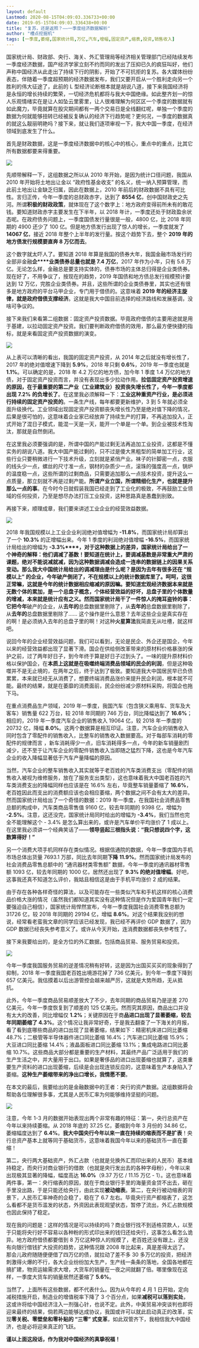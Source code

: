 ```yaml
---
layout: default
Lastmod: 2020-08-15T04:09:03.336733+00:00
date: 2019-05-15T04:09:03.336438+00:00
title: "复苏，还是返照？——一季度经济数据解析"
author: "槽点挖掘机"
tags: [一季度,萎缩,国家统计局,万亿,汽车,增幅,固定资产,缩表,投资,销售收入]
---
```



国家统计局、财政部、央行、海关、外汇管理局等经济相关管理部门已经陆续发布一季度经济数据，国产经济学家立刻不约而同的发出了压抑已久的疯狂叫好，他们声称中国经济从此走出了持续下行的阴影，开始了不可抗拒的复苏。各大媒体纷纷表态，伴随着一季度超预期的经济数据发布，我们又要开启从一个胜利走向另一个胜利的伟大征途了，此前的 L 型经济论断根本就是胡说八道，接下来我国经济将是永恒的增长持续的繁荣，一切经济危机都将与我大中国绝缘。如此整齐划一的惊人乐观情绪实在是让人如坠云里雾里，让人很难理解为何区区一个季度的数据就有如此魔力，毕竟就算在股灾期间都有一两个交易日是全线翻红呢，单独一个季度的数据为何就能够扭转已经被反复确认的经济下行趋势呢？更何况，一季度的数据真的就这么靓丽明艳吗？接下来，就让我们逐项审视一下，我大中国一季度，在经济领域到底发生了什么。

首先是财政数据，这是一季度经济数据中的核心中的核心，重点中的重点，比其它所有数据都要来得重要。

![](https://images.weserv.nl/?url=https%3A//ressrc.com/wp-content/uploads/2019/05/20190501155743.jpg)

先顺带解释一下，这组数据之所以从 2010 年开始，是因为统计口径问题，我国从 2010 年开始将土地出让金以 “政府性基金收支” 的名义，统一纳入预算管理，而此前土地出让金缺乏归属，因此在数据上，2010 年前后的财政数据不具有可比性。言归正传，今年一季度的总财政赤字，达到了 **8554 亿**，创中国财政史之先河。所谓**积极的财政政策**，就体现在了这个数字上：地方政府变得前所未有的敢花钱。要知道财政赤字主要发生在下半年，以 2018 年计，一季度还处于财政盈余状态呢。在政府债务问题上，一季度国债发行量很是一般，4800 亿，比 2018 年同期的 4900 还少了 100 亿。但是地方债发行出现了惊人的增长，一季度就发了 **14067 亿**，接近 2018 年整个上半年的发行量。按这个趋势下去，整个 **2019 年的地方债发行规模要直奔 8 万亿而去**。

这个数字就太吓人了。要知道 2018 年算是我国的债券大年，我国金融市场发行的全部非金融**企****业类债券总量也就是 7.4 万亿**，2017 年作为小年，只有 5.6 万亿。无论怎么样，金融总是要支持实体的，债券市场的主体总归得是企业类债券。现在好了，不用争议了，按现在的趋势，2019 年国债和地方债总发行规模预计要达到 12 万亿，完胜企业类债券。并且，这些所谓的企业类债券里，其实也还有很多是地方政府的平台马甲企业，专门用于借债的。这意味着 **2019 年的经济主旋律，就是政府借债支撑经济**。这就是我大中国目前选择的经济路线和发展基调，没啥可争议的。

接下来我们来看第二组数据：固定资产投资数据。毕竟政府借债的主要用途就是用于基建，以拉动固定资产投资。我们要判断政府借债的效用，那么最方便快捷的指标，就是来看固定资产投资数据的演变。

![](https://images.weserv.nl/?url=https%3A//ressrc.com/wp-content/uploads/2019/05/20190501155654.jpg)

从上表可以清晰的看出，我国的固定资产投资，从 2014 年之后就没有增长性了，2017 年的绝对值增速下降到 **5.9%**，2018 年只剩 **0.6%**，2019 年一季度也就是 **1.1%**。可以确定的是，2018 年 4.2 万亿的地方债，加今年 1 季度 1.4 万亿的地方债，对于固定资产投资而言，并没有表现出多少拉动作用。**拉低固定资产投资增速的原因，在于最重要的第二产业（工业建筑业）投资丧失增长性了，今年一季度都出现** **7.2%** **的负增长了**。在这里我必须解释一下：**工业这种重资产行业，是必须进行持续的固定资产投资的**。一条生产线，每年都要更新维护，3 到 5 年就必须全面升级换代。工业领域出现固定资产投资额丧失增长性乃至是绝对值下降的情况，后果是很可怕的，这意味着企业家已经放弃了持续生产的打算，不再追加投入，正式开始了混日子模式，能混一天是一天，能开一个单是一个单。到企业被技术性淘汰，那就是自然倒闭。

在这里我必须要强调的是，所谓中国的产能过剩无法再追加工业投资，这都是不懂实务的胡说八道。我大中国产能过剩的，只不过是傻大黑粗型的简单加工行业，这些行业只要稍微进行一下技术升级，立刻就是紧俏产业。袜子的针脚密一点，衣服的线头少一点，螺丝的尺寸准一点，钢材的杂质少一点，滚珠的强度高一点，锅炉的温度稳一点，这些所谓的过剩商品，只需要追加那么一点技术投资，提升这么一点质量，那立刻就不再是过剩产能。**所谓产业立国，所谓精细化生产，也就是提升那么一点的事**。在今时今日就假装我国已经走到了工业化的极致，不再鼓励工业领域的任何投资，乃至是想尽办法打压工业投资，这种思路真是愚蠢到别致。

再接下来，顺理成章，我们要来讲述工业企业的经营效益数据。

![](https://images.weserv.nl/?url=https%3A//ressrc.com/wp-content/uploads/2019/05/20190501155617.jpg)

2018 年我国规模以上工业企业利润绝对值增幅为 **-11.8%**，而国家统计局却算出了一个 **10.3%** 的正增幅出来。今年 1 季度的利润绝对值增幅 **-16.5%**，而国家统计局给出的增幅为 **-3.3%****，**对于这种数据上的差异，国家统计局给出了一个神奇的解释：他们调减了基数！要知道在统计上，要调减基数是非常重大严肃的课题，绝对不能说减就减，因为这种数据调减会造成一连串的数据链上的因果关系变动。那么我大中国统计局给出的调减理由是什么呢？是因为去年有很多还在 “规模以上” 的企业，今年破产倒闭了，不在规模以上的统计数据库里了。呵呵，这很正常嘛，这就是今年的统计数据相应缩减的原因嘛。要知道宏观经济数据本来就是无数个体的累加，是一个总盘子概念，个体经营效益的好坏，总盘子里的个体数量的增减，本来就是统计应有之义。然而国家统计局干了一件惊人的掩耳盗铃的事：它把**今年**破产的企业，从**去年的**总盘数据里剔除了，从**去年的**总盘数据里剔除了，从**去年的**总盘数据里剔除了…… 这个操作是什么意思？去年这些企业是真实存在的啊！是必须纳入去年的总盘子里的啊！对这种**火星算法**我简直无从吐槽，就这样吧。

说回今年的企业经营效益问题，我们可以看到，无论是民企、外企还是国企，今年以来的经营效益都出现了显著下滑。国企在供给侧改革带来的原材料价格暴涨的保护之前，过了两年好日子，到今年终于算是好日子过到头了。一味的提升原材料价格以保护国企，在**本质上这就是在吸噬终端消费品领域的民企的利润**，但是这种吸噬并不是无止境的，在两年之后，终于达到了极致。要知道我大中国居民早已负债累累，本来就已经无从消费了，想要终端消费品涨价来提升民企利润，根本就不可能。最终的结果，就是在萎靡的消费面前，民企纷纷减少原材料采购，将国企也拖下马。

在重点消费品生产领域，2019 年一季度，我国汽车（包含狭义乘用车、货车及大客车）销售量 622 万台，较 2018 年同期的 746 万台，同比降幅达到了 **16.6%**；相应的，2019 年一季度汽车企业的销售收入 19064 亿，较 2018 年一季度的 20732 亿，降幅 **8.0%**。这两个数据算是相互印证。注意，汽车企业的销售收入同时包含了零配件的销售收入，比整车的销售收入数据要高。对于每部车消耗的零配件的规律而言 ，新车消耗得少一点，旧车消耗得多一点，今年的新车销量剧烈减少，还不至于让汽车企业的零配件销售收入当即随之猛烈下降，这也是今年汽车企业的收入降幅显著低于汽车产量降幅的原因。

当然，汽车企业的整车销售收入其实就等于老百姓的汽车类消费支出（零配件的销售收入被视为维修服务，放在了服务支出类型），这也意味着我大中国老百姓的汽车类消费支出的降幅同样也应该是在 16.6% 左右，毕竟整车销量萎缩了 **16.6%**，老百姓因此而支出的消费额应该也会相应萎缩，两个数据之间不会有太大的差异。然而国家统计局给出了一个奇怪的数据：2019 年一季度，在我国社会消费品零售总额的构成中，汽车类商品零售值 9160 亿，较去年同期的 9398 亿，增幅为 **-2.5%**。注意，这还没完，国家统计局同时给出的增幅为 **-3.4%**，我们当然也完全不能理解这个 - 3.4% 是怎么算出来的，或许是汽车单价平均涨价了 1 成以上。在这里我必须讲一个经典笑话了——**领导竖起三根指头说：“我只想说四个字，这数算得好！”**

另一个消费大项手机同样存在类似情况。根据信通院的数据，今年一季度国内手机市场总体出货量 7693.1 万部，同比去年同期**下降** **11.9%**。然而国家统计局发布的社会消费品零售总额中的 “通讯器材类零售额” 数据，今年一季度的通讯器材零售额 1093 亿，较去年同期的 1000 亿，居然还出现了 **9.3% 的绝对值增幅**。好吧，这事我还真不知道怎么评价，我姑且相信这是由于手机平均涨价 2 成的结果。

由于存在各种各样奇怪的算法，以及可能存在一些类似汽车和手机这样的核心消费品价格大涨的情况（虽然我们都知道其实没有这种情况但是作为爱国青年我们一定要强迫自己相信），国家统计局悍然宣布，今年一季度我国社会消费零售总额为 31726 亿，较 2018 年同期的 29194 亿，增幅 **8.6%**。对这个结果我没别的想说，经常看老蛮我文章的同学应该已经发现，我已经不再评价 GDP 数据了，因为 GDP 数据已经丧失参考意义了。或许从今天开始，连消费数据都丧失参考性了。

接下来我要给出的，是全方位的外汇数据，包括商品贸易、服务贸易和投资。

![](https://images.weserv.nl/?url=https%3A//ressrc.com/wp-content/uploads/2019/05/20190501155433.jpg)

今年一季度我国服务贸易的逆差情况稍有好转，这是因为出国买买买的现象得到了抑制，2018 年一季度我国老百姓出境游花掉了 736 亿美元，到今年一季度下降到 657 亿美元。我估摸着以后出游管控会越来越严厉，这就是大势所趋，无从抵抗。

此外，今年一季度商品贸易顺差放大了不少，去年同期的商品贸易乃是逆差 270 亿美元，今年一季度恢复到了顺差的 125 亿美元。然而究其原因，商品出口并没有太大的改善，同比增幅仅 **1.2%**；关键原因在于商**品进口出现了显著萎缩，较去年同期萎缩了 4.3%**。这个情况让我非常好奇，于是我去翻查了一下海关的月报，看了看到底哪些商品的进口出现了显著萎缩，结果如下：精密机床进口同比萎缩 48.7%；二极管等半导体器件进口同比萎缩 16.4%；汽车进口同比萎缩 15.9%；大豆进口同比萎缩 14.4%；液晶面板进口同比萎缩 13.1%；集成电路进口同比萎缩 10.7%。这些商品大部分都是重要的生产材料，其最终产品广泛适用于我们的生产生活之中，并大量用于出口。如果是奢侈品的进口出现萎缩也就算了，这类重要生产资料的进口出现萎缩，后续是会出现连锁反应的，这意味着生产本身陷入了萎缩。**这种生产萎缩带来的净出口增长，我情愿不要**。

在本文的最后，我要给出的是金融数据中的王者：央行的资产数据。这组数据将会帮助各位理解很多事，尤其是人民币汇率为何能够维持坚挺的问题。

![](https://images.weserv.nl/?url=https%3A//ressrc.com/wp-content/uploads/2019/05/20190501155344.jpg)

注意，今年 1-3 月的数据开始表现出两个非常有趣的特征：第一，央行总资产在今年以来持续萎缩。从 2018 年底的 37.25 亿，萎缩到今年 3 月份的 34.86 亿，萎缩幅度达到了 **6.4%**。**我大中国央行今年以来一直在持续的缩表而不是扩表**！央行总资产基本上就等同于基础货币，这意味着我国今年以来的基础货币一直在萎缩！

第二，央行两大基础资产，外汇占款（也就是兑换外汇而印出来的人民币）基本维持稳定，而央行对商业银行的借款（也就是央行发出去的各种字母粉），今年以来出现极其显著的降幅，幅度高达 **16.0%**（9.37 万亿 / 11.15 万亿 - 1）。这也意味着两件事，第一：央行缩表的原因，就在于商业银行手里的海量资金贷不出去，砸在手里没出路，于是只能还给央行，由此实现**被动缩表**。第二，在央行被动缩表的背景下，人民币汇率神奇的企稳了，稳在了 6.7 左右。毕竟央行资产都缩表了，这怎么看都不是货币滥发的状态，外资因此表现观望状态，暂停了流出，外汇占款规模也因此保持了稳定。

现在我的问题是：这样的情况是可以持续的吗？商业银行找不到适格贷款人，以至于只能将央行好不容易以各种粉的形式印出来的钱归还给央行，这事怎么看怎么诡异。地方政府借债都要借到 8 万亿这种惊人的规模了，老百姓还没有跟上，还没有向银行借钱扩大投资的趋势，这种情况跟 2008 年比起来，真是差得太远了。那会儿政府随随便便借了四万亿的债，就拉动了差不多 30 多万亿的投资，把经济刺激得火爆的不行，各大企业纷纷加大生产，生产线一条条的落地，全国各地都在搞扩建，物资运输需求大增，大货车的销量在一夜之间就翻了倍。哪里像现在这样，一季度大货车的销量居然还萎缩了 **5.6%**。

当然了，上面所有这些数据，都不代表什么。因为从今年的 4 月 1 日开始，定向减税措施开启，制造业的增值税率下降了 3 个百分点，如果**减税可以落到实处**，这或许将给中国经济注入一剂强心针，也说不定。此外，中美贸易冲突谈判也即将迎来最终的结果，倘若两边能够达成协议，我国或许可以就此启动真正的改革，实现**零关税、零壁垒和零补贴的 “三零” 式变革**，如此双管齐下，我相信我大中国经济，也是必将迎来真正的飞跃。

**谨以上面这段话，作为我对中国经济的真挚祝福！**
